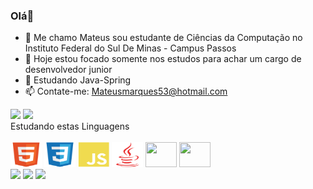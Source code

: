 ### Olá👋

- 💬 Me chamo Mateus sou estudante de Ciências da Computação no Instituto Federal do Sul De Minas - Campus Passos
- 🔭 Hoje estou focado somente nos estudos para achar um cargo de desenvolvedor junior
- 🌱 Estudando Java-Spring
- 📫 Contate-me: Mateusmarques53@hotmail.com

<div>
  <img height="180cm" src="https://github-readme-stats.vercel.app/api?username=mateusmarquessz&show_icons=true&theme=radical">
   <img height="180cm" src="https://github-readme-stats.vercel.app/api/top-langs/?username=mateusmarquessz&layout=compact&show_icons=true&theme=radical">
  </div


 
### Estudando estas Linguagens
<div style="display: inline_block"><br>
  <img  height="40" width="50" src="https://raw.githubusercontent.com/devicons/devicon/master/icons/html5/html5-original.svg">
  <img  height="40" width="50" src="https://raw.githubusercontent.com/devicons/devicon/master/icons/css3/css3-original.svg">
  <img  height="40" width="50" src="https://raw.githubusercontent.com/devicons/devicon/master/icons/javascript/javascript-plain.svg">
  <img  height="40" width="50" src="https://raw.githubusercontent.com/devicons/devicon/master/icons/java/java-plain.svg">
  <img  height="40" width="50" src="https://vscjava.gallerycdn.vsassets.io/extensions/vscjava/vscode-spring-boot-dashboard/0.14.2024073000/1722304807801/Microsoft.VisualStudio.Services.Icons.Default">
  <img  height="40" width="50" src="https://cdn.iconscout.com/icon/free/png-256/free-react-1-282599.png?f=webp">
</div>

<div> 
  <a href="https://www.instagram.com/mateusmarquessz/" target="_blank"><img src="https://img.shields.io/badge/-Instagram-%23E4405F?style=for-the-badge&logo=instagram&logoColor=white" target="_blank"></a>
  <a href="https://www.linkedin.com/in/mateusmarquessz/" target="_blank"><img src="https://img.shields.io/badge/-LinkedIn-%230077B5?style=for-the-badge&logo=linkedin&logoColor=white" target="_blank"></a> 
  <a href="https://mateusmarquessz.github.io/Portfolio/" target="_blank"><img src="https://img.shields.io/badge/Portfolio-255E63?style=for-the-badge&logo=About.me&logoColor=white" target="_blank"></a> 
</div>
